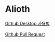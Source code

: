 # Alioth
 
[Github Desktop 사용법](https://velog.io/@lazysia/git-github-desktop-%EC%82%AC%EC%9A%A9%ED%95%98%EA%B8%B0)
<br><br>
[Github Pull Request](https://wayhome25.github.io/git/2017/07/08/git-first-pull-request-story/)
